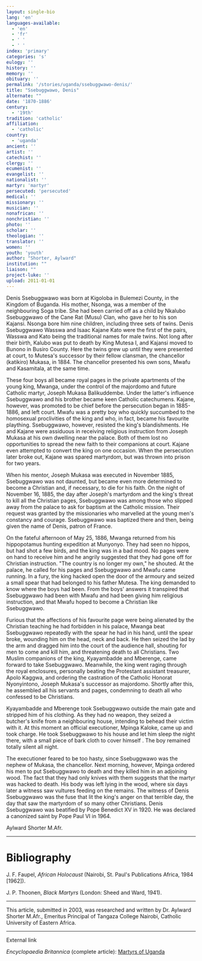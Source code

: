 ```yaml
---
layout: single-bio
lang: 'en'
languages-available:
  - 'en'
  - 'fr'
  - ' '
  - ' '
index: 'primary'
categories: 's'
eulogy: ''
history: ''
memory: ''
obituary: ''
permalink: '/stories/uganda/ssebuggwawo-denis/'
title: "Ssebuggwawo, Denis"
alternate: ""
date: '1870-1886'
century:
  - '19th'
tradition: 'catholic'
affiliation:
  - 'catholic'
country:
  - 'uganda'
ancient: ''
artist: ''
catechist: ''
clergy: ''
ecumenist: ''
evangelist: ''
nationalist: ''
martyr: 'martyr'
persecuted: 'persecuted'
medical: ''
missionary: ''
musician: ''
nonafrican: ''
nonchristian: ''
photo: ''
scholar: ''
theologian: ''
translator: ''
women: ''
youth: 'youth'
author: "Shorter, Aylward"
institution: ""
liaison: ""
project-luke: ''
upload: 2011-01-01
---
```




Denis Ssebuggwawo was born at Kigoloba in Bulemezi County, in the Kingdom of Buganda. His mother, Nsonga, was a member of the neighbouring Soga tribe. She had been carried off  as a child by Nkalubo Ssebuggwawo of the Cane Rat (Musu) Clan, who gave her to his son Kajansi. Nsonga bore him nine children, including three sets of twins. Denis Ssebuggwawo Wasswa and Isaac Kajane Kato were the first of the pairs, Wasswa and Kato being the traditional names for male twins. Not long after their birth, Kalubo was put to death by King Mutesa I, and Kajansi moved to Bunono in Busiro County. Here the twins grew up until they were presented at court,  to Mutesa's successor by their fellow clansman, the chancellor (katikiro) Mukasa, in 1884. The chancellor presented his own sons, Mwafu and Kasamitala, at the same time.

These four boys all became royal pages in the private apartments of the young king, Mwanga, under the control of the majordomo and future Catholic martyr, Joseph Mukasa Balikuddembe. Under the latter's influence Ssebuggwawo and his brother became keen Catholic catechumens. Kajane, however, was promoted to be chief before the persecution began in 1885-1886, and left court. Mwafu was a pretty boy who quickly succumbed to the homosexual proclivities of the king and who, in fact, became his favourite plaything. Ssebuggwawo, however, resisted the king's blandishments. He and Kajane were assiduous in receiving religious instruction from Joseph Mukasa at his own dwelling near the palace. Both of them lost no opportunities to spread the new faith to their companions at court. Kajane even attempted to convert the king on one occasion. When the persecution later broke out, Kajane was spared martyrdom, but was thrown into prison for two years.

When his mentor, Joseph Mukasa was executed in November 1885, Ssebuggwawo was not daunted, but became even more determined to become a Christian and, if necessary, to die for his faith. On the night of November 16, 1885, the day after Joseph's martyrdom and the king's threat to kill all the Christian pages, Ssebuggwawo was among those who slipped away from the palace to ask for baptism at the Catholic mission. Their request was granted by the missionaries who marvelled at the young men's constancy and courage. Ssebuggwawo was baptized there and then, being given the name of Denis, patron of France.

On the fateful afternoon of  May 25, 1886, Mwanga returned from his hippopotamus hunting expedition at Munyonyo. They had seen no hippos, but had shot a few birds, and the king was in a bad mood. No pages were on hand to receive him and he angrily suggested that they had gone off  for Christian instruction. "The country is no longer my own," he shouted. At the palace, he called for his pages and Ssebuggwawo and Mwafu came running. In a fury, the king hacked open the door of the armoury and seized a small spear that had belonged to his father Mutesa. The king demanded to know where the boys had been. From the boys' answers it transpired that Ssebuggwawo had been with Mwafu and had been giving him religious instruction, and that Mwafu hoped to become a Christian like Ssebuggwawo.

Furious that the affections of his favourite page were being alienated by the Christian teaching he had forbidden in his palace, Mwanga beat Ssebuggwawo repeatedly with the spear he had in his hand, until the spear broke, wounding him on the head, neck and back. He then seized the lad by the arm and dragged him into the court of the audience hall, shouting for men to come and kill him, and threatening death to all Christians. Two Muslim companions of the king, Kyayambadde and Mberenge, came forward to take Ssebuggwawo. Meanwhile, the king went raging through the royal enclosures, personally beating the Protestant assistant treasurer, Apolo Kaggwa, and ordering the castration of  the Catholic Honorat Nyonyintono, Joseph Mukasa's successor as majordomo. Shortly after this, he assembled all his servants and pages, condemning to death all who confessed to be Christians.

Kyayambadde and Mberenge took Ssebuggwawo outside the main gate and stripped him of his clothing. As they had no weapon, they seized a butcher's knife from a neighbouring house, intending to behead their victim with it. At this moment an official executioner, Mpinga Kaloke, came up and took charge. He took Ssebuggwawo to his house and let him sleep the night there, with a small piece of bark cloth to cover himself . The boy remained totally silent all night.

The executioner feared to be too hasty, since Ssebuggwawo was the nephew of  Mukasa, the chancellor. Next morning, however, Mpinga ordered his men to put Ssebuggwawo to death and they killed him in an adjoining wood. The fact that they had only knives with them suggests that the martyr was hacked to death. His body was left lying in the wood, where six days later a witness saw vultures feeding on the remains. The witness of Denis Ssebuggwawo was the fuse that lit the king's anger on that terrible day, the day that saw the martyrdom of so many other Christians. Denis Ssebuggwawo was beatified by Pope Benedict XV in 1920. He was declared a canonized saint by Pope Paul VI in 1964.

Aylward Shorter M.Afr.

---

# Bibliography

J. F. Faupel, *African Holocaust* (Nairobi, St. Paul's Publications Africa, 1984 [1962]).

J. P. Thoonen, *Black Martyrs* (London: Sheed and Ward, 1941).

---

This article, submitted in 2003, was researched and written by Dr. Aylward Shorter M.Afr., Emeritus Principal of Tangaza College Nairobi, Catholic University of Eastern Africa.

---

External link

*Encyclopaedia Britannica*  (complete article): [ Martyrs of Uganda](http://www.britannica.com/eb/article-9074103/Martyrs-of-Uganda)
